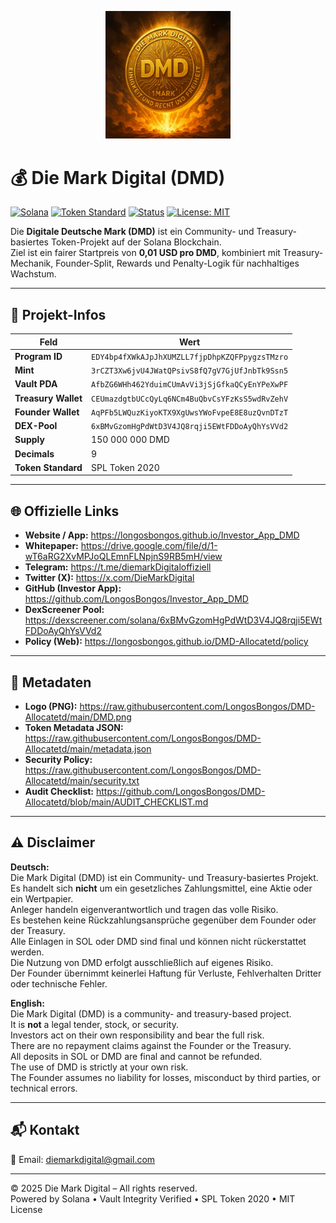 <p align="center">
  <img src="https://raw.githubusercontent.com/LongosBongos/DMD-Allocatetd/main/DMD.png" alt="Die Mark Digital Logo" width="200"/>
</p>

# 💰 Die Mark Digital (DMD)

[![Solana](https://img.shields.io/badge/Blockchain-Solana-14f195?logo=solana&logoColor=white)](https://solana.com)
[![Token Standard](https://img.shields.io/badge/SPL-Token%202020-yellow)](https://spl.solana.com/token)
[![Status](https://img.shields.io/badge/Status-Live-brightgreen)]()
[![License: MIT](https://img.shields.io/badge/License-MIT-blue.svg)](LICENSE)

Die **Digitale Deutsche Mark (DMD)** ist ein Community- und Treasury-basiertes Token-Projekt auf der Solana Blockchain.  
Ziel ist ein fairer Startpreis von **0,01 USD pro DMD**, kombiniert mit Treasury-Mechanik, Founder-Split, Rewards und Penalty-Logik für nachhaltiges Wachstum.  

---

## 🔑 Projekt-Infos
| Feld | Wert |
|------|------|
| **Program ID** | `EDY4bp4fXWkAJpJhXUMZLL7fjpDhpKZQFPpygzsTMzro` |
| **Mint** | `3rCZT3Xw6jvU4JWatQPsivS8fQ7gV7GjUfJnbTk9Ssn5` |
| **Vault PDA** | `AfbZG6WHh462YduimCUmAvVi3jSjGfkaQCyEnYPeXwPF` |
| **Treasury Wallet** | `CEUmazdgtbUCcQyLq6NCm4BuQbvCsYFzKsS5wdRvZehV` |
| **Founder Wallet** | `AqPFb5LWQuzKiyoKTX9XgUwsYWoFvpeE8E8uzQvnDTzT` |
| **DEX-Pool** | `6xBMvGzomHgPdWtD3V4JQ8rqji5EWtFDDoAyQhYsVVd2` |
| **Supply** | 150 000 000 DMD |
| **Decimals** | 9 |
| **Token Standard** | SPL Token 2020 |

---

## 🌐 Offizielle Links
- **Website / App:** https://longosbongos.github.io/Investor_App_DMD  
- **Whitepaper:** https://drive.google.com/file/d/1-wT6aRG2XvMPJoQLEmnFLNpjnS9RB5mH/view  
- **Telegram:** https://t.me/diemarkDigitaloffiziell  
- **Twitter (X):** https://x.com/DieMarkDigital  
- **GitHub (Investor App):** https://github.com/LongosBongos/Investor_App_DMD  
- **DexScreener Pool:** https://dexscreener.com/solana/6xBMvGzomHgPdWtD3V4JQ8rqji5EWtFDDoAyQhYsVVd2  
- **Policy (Web):** https://longosbongos.github.io/DMD-Allocatetd/policy  

---

## 📄 Metadaten
- **Logo (PNG):** https://raw.githubusercontent.com/LongosBongos/DMD-Allocatetd/main/DMD.png  
- **Token Metadata JSON:** https://raw.githubusercontent.com/LongosBongos/DMD-Allocatetd/main/metadata.json  
- **Security Policy:** https://raw.githubusercontent.com/LongosBongos/DMD-Allocatetd/main/security.txt  
- **Audit Checklist:** https://github.com/LongosBongos/DMD-Allocatetd/blob/main/AUDIT_CHECKLIST.md  

---

## ⚠️ Disclaimer
**Deutsch:**  
Die Mark Digital (DMD) ist ein Community- und Treasury-basiertes Projekt.  
Es handelt sich **nicht** um ein gesetzliches Zahlungsmittel, eine Aktie oder ein Wertpapier.  
Anleger handeln eigenverantwortlich und tragen das volle Risiko.  
Es bestehen keine Rückzahlungsansprüche gegenüber dem Founder oder der Treasury.  
Alle Einlagen in SOL oder DMD sind final und können nicht rückerstattet werden.  
Die Nutzung von DMD erfolgt ausschließlich auf eigenes Risiko.  
Der Founder übernimmt keinerlei Haftung für Verluste, Fehlverhalten Dritter oder technische Fehler.  

**English:**  
Die Mark Digital (DMD) is a community- and treasury-based project.  
It is **not** a legal tender, stock, or security.  
Investors act on their own responsibility and bear the full risk.  
There are no repayment claims against the Founder or the Treasury.  
All deposits in SOL or DMD are final and cannot be refunded.  
The use of DMD is strictly at your own risk.  
The Founder assumes no liability for losses, misconduct by third parties, or technical errors.  

---

## 📬 Kontakt
📧 Email: [diemarkdigital@gmail.com](mailto:diemarkdigital@gmail.com)  

---

© 2025 Die Mark Digital – All rights reserved.  
Powered by Solana • Vault Integrity Verified • SPL Token 2020 • MIT License
